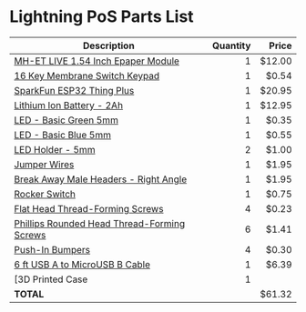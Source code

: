Lightning PoS Parts List
================================================================

| Description | Quantity | Price |
|-------------|---------:|------:|
| [MH-ET LIVE 1.54 Inch Epaper Module](https://www.aliexpress.com/item/32915952925.html) | 1 | $12.00 |
| [16 Key Membrane Switch Keypad](https://www.aliexpress.com/item/32874565775.html)      | 1 |  $0.54 |
| [SparkFun ESP32 Thing Plus](https://www.sparkfun.com/products/14689)                   | 1 | $20.95 |
| [Lithium Ion Battery - 2Ah](https://www.sparkfun.com/products/13855)                   | 1 | $12.95 |
| [LED - Basic Green 5mm](https://www.sparkfun.com/products/9592)                        | 1 |  $0.35 |
| [LED - Basic Blue 5mm](https://www.sparkfun.com/products/11372)                        | 1 |  $0.55 |
| [LED Holder - 5mm](https://www.sparkfun.com/products/11840)                            | 2 |  $1.00 |
| [Jumper Wires](https://www.sparkfun.com/products/12796)                                | 1 |  $1.95 |
| [Break Away Male Headers - Right Angle](https://www.sparkfun.com/products/553)         | 1 |  $1.95 |
| [Rocker Switch](https://www.pololu.com/product/1406)                                   | 1 |  $0.75 |
| [Flat Head Thread-Forming Screws](https://www.mcmaster.com/96068a153)                  | 4 |  $0.23 |
| [Phillips Rounded Head Thread-Forming Screws](https://www.mcmaster.com/99461A710)      | 6 |  $1.41 |
| [Push-In Bumpers](https://www.mcmaster.com/9544k12)                                    | 4 |  $0.30 |
| [6 ft USB A to MicroUSB B Cable](https://www.amazon.com/gp/product/B001AR6MI6)         | 1 |  $6.39 |
| [3D Printed Case                                                                       | 1 |        |
| **TOTAL**                                                                              |   | $61.32 |
